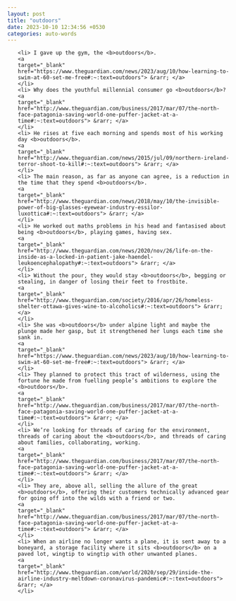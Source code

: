 ```yaml
---
layout: post
title: "outdoors"
date: 2023-10-10 12:34:56 +0530
categories: auto-words
---
```

<ol>

    <li> I gave up the gym, the <b>outdoors</b>.
    <a 
    target="_blank" 
    href="https://www.theguardian.com/news/2023/aug/10/how-learning-to-swim-at-60-set-me-free#:~:text=outdoors"> &rarr; </a>
    </li>
    <li> Why does the youthful millennial consumer go <b>outdoors</b>?
    <a 
    target="_blank" 
    href="http://www.theguardian.com/business/2017/mar/07/the-north-face-patagonia-saving-world-one-puffer-jacket-at-a-time#:~:text=outdoors"> &rarr; </a>
    </li>
    <li> He rises at five each morning and spends most of his working day <b>outdoors</b>.
    <a 
    target="_blank" 
    href="http://www.theguardian.com/news/2015/jul/09/northern-ireland-terror-shoot-to-kill#:~:text=outdoors"> &rarr; </a>
    </li>
    <li> The main reason, as far as anyone can agree, is a reduction in the time that they spend <b>outdoors</b>.
    <a 
    target="_blank" 
    href="http://www.theguardian.com/news/2018/may/10/the-invisible-power-of-big-glasses-eyewear-industry-essilor-luxottica#:~:text=outdoors"> &rarr; </a>
    </li>
    <li> He worked out maths problems in his head and fantasised about being <b>outdoors</b>, playing games, having sex.
    <a 
    target="_blank" 
    href="http://www.theguardian.com/news/2020/nov/26/life-on-the-inside-as-a-locked-in-patient-jake-haendel-leukoencephalopathy#:~:text=outdoors"> &rarr; </a>
    </li>
    <li> Without the pour, they would stay <b>outdoors</b>, begging or stealing, in danger of losing their feet to frostbite.
    <a 
    target="_blank" 
    href="http://www.theguardian.com/society/2016/apr/26/homeless-shelter-ottawa-gives-wine-to-alcoholics#:~:text=outdoors"> &rarr; </a>
    </li>
    <li> She was <b>outdoors</b> under alpine light and maybe the plunge made her gasp, but it strengthened her lungs each time she sank in.
    <a 
    target="_blank" 
    href="https://www.theguardian.com/news/2023/aug/10/how-learning-to-swim-at-60-set-me-free#:~:text=outdoors"> &rarr; </a>
    </li>
    <li> They planned to protect this tract of wilderness, using the fortune he made from fuelling people’s ambitions to explore the <b>outdoors</b>.
    <a 
    target="_blank" 
    href="http://www.theguardian.com/business/2017/mar/07/the-north-face-patagonia-saving-world-one-puffer-jacket-at-a-time#:~:text=outdoors"> &rarr; </a>
    </li>
    <li> We’re looking for threads of caring for the environment, threads of caring about the <b>outdoors</b>, and threads of caring about families, collaborating, working.
    <a 
    target="_blank" 
    href="http://www.theguardian.com/business/2017/mar/07/the-north-face-patagonia-saving-world-one-puffer-jacket-at-a-time#:~:text=outdoors"> &rarr; </a>
    </li>
    <li> They are, above all, selling the allure of the great <b>outdoors</b>, offering their customers technically advanced gear for going off into the wilds with a friend or two.
    <a 
    target="_blank" 
    href="http://www.theguardian.com/business/2017/mar/07/the-north-face-patagonia-saving-world-one-puffer-jacket-at-a-time#:~:text=outdoors"> &rarr; </a>
    </li>
    <li> When an airline no longer wants a plane, it is sent away to a boneyard, a storage facility where it sits <b>outdoors</b> on a paved lot, wingtip to wingtip with other unwanted planes.
    <a 
    target="_blank" 
    href="http://www.theguardian.com/world/2020/sep/29/inside-the-airline-industry-meltdown-coronavirus-pandemic#:~:text=outdoors"> &rarr; </a>
    </li>